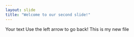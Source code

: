 ```yaml
---
layout: slide
title: "Welcome to our second slide!"
---
```

Your text
Use the left arrow to go back!
This is my new file
